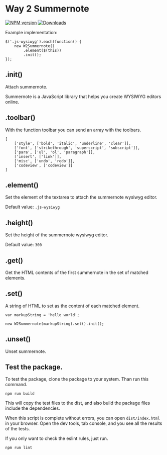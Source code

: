 # Way 2 Summernote

[![NPM version][npm-image]][npm-url] [![Downloads][downloads-image]][npm-url]

Example implementation:

```
$('.js-wysiwyg').each(function() {
    new W2Summernote()
        .element($(this))
        .init();
});
```

## .init()

Attach summernote.

Summernote is a JavaScript library that helps you create WYSIWYG editors online.

## .toolbar()

With the function toolbar you can send an array with the toolbars.

```
[
    ['style', ['bold', 'italic', 'underline', 'clear']],
    ['font', ['strikethrough', 'superscript', 'subscript']],
    ['para', ['ul', 'ol', 'paragraph']],
    ['insert', ['link']],
    ['misc', ['undo', 'redo']],
    ['codeview', ['codeview']]
]
```

## .element()

Set the element of the textarea to attach the summernote wysiwyg editor.

Default value:
`.js-wysiwyg`

## .height()

Set the height of the summernote wysiwyg editor.

Default value:
`300`

## .get()

Get the HTML contents of the first summernote in the set of matched elements.

## .set()

A string of HTML to set as the content of each matched element.

```
var markupString = 'hello world';

new W2Summernote(markupString).set().init();
```

## .unset()

Unset summernote.


## Test the package.

To test the package, clone the package to your system.
Than run this command.

```
npm run build
```

This will copy the test files to the dist, and also build the package files include the dependencies.

When this script is complete without errors, you can open `dist/index.html` in your browser.
Open the dev tools, tab console, and you see all the results of the tests.

If you only want to check the eslint rules, just run.

```
npm run lint
```


[downloads-image]: https://img.shields.io/npm/dm/way2web-summernote.svg
[npm-url]: https://www.npmjs.com/package/way2web-summernote
[npm-image]: https://img.shields.io/npm/v/way2web-summernote.svg

